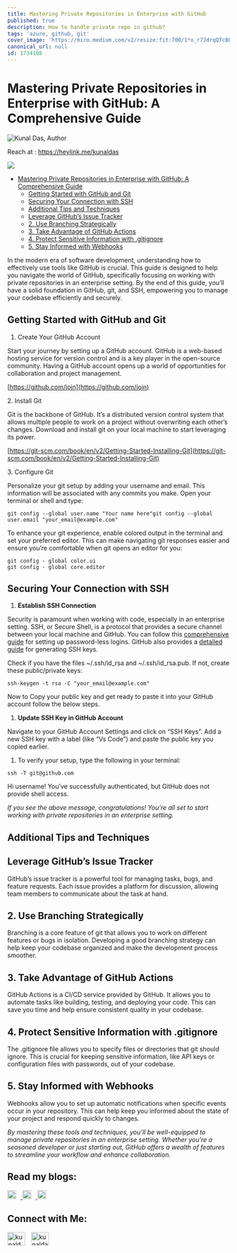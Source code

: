 ```yaml
---
title: Mastering Private Repositories in Enterprise with GitHub
published: true
description: How to handle private repo in github?
tags: 'azure, github, git'
cover_image: 'https://miro.medium.com/v2/resize:fit:700/1*o_r7JdrqQTcB0kkb3AF1UA.jpeg'
canonical_url: null
id: 1734108
---
```



# Mastering Private Repositories in Enterprise with GitHub: A Comprehensive Guide

![Kunal Das, Author](https://miro.medium.com/v2/resize:fill:44:44/1*kfaefcgQPHrPsNobjuiiSg.jpeg)

Reach at : https://heylink.me/kunaldas



![](https://miro.medium.com/v2/resize:fit:700/1*o_r7JdrqQTcB0kkb3AF1UA.jpeg)

- [Mastering Private Repositories in Enterprise with GitHub: A Comprehensive Guide](#mastering-private-repositories-in-enterprise-with-github-a-comprehensive-guide)
  - [Getting Started with GitHub and Git](#getting-started-with-github-and-git)
  - [Securing Your Connection with SSH](#securing-your-connection-with-ssh)
  - [Additional Tips and Techniques](#additional-tips-and-techniques)
  - [Leverage GitHub’s Issue Tracker](#leverage-githubs-issue-tracker)
  - [2. Use Branching Strategically](#2-use-branching-strategically)
  - [3. Take Advantage of GitHub Actions](#3-take-advantage-of-github-actions)
  - [4. Protect Sensitive Information with .gitignore](#4-protect-sensitive-information-with-gitignore)
  - [5. Stay Informed with Webhooks](#5-stay-informed-with-webhooks)


In the modern era of software development, understanding how to effectively use tools like GitHub is crucial. This guide is designed to help you navigate the world of GitHub, specifically focusing on working with private repositories in an enterprise setting. By the end of this guide, you’ll have a solid foundation in GitHub, git, and SSH, empowering you to manage your codebase efficiently and securely.

## Getting Started with GitHub and Git

1.  Create Your GitHub Account

Start your journey by setting up a GitHub account. GitHub is a web-based hosting service for version control and is a key player in the open-source community. Having a GitHub account opens up a world of opportunities for collaboration and project management.

[https://github.com/join](https://github.com/join)

2\. Install Git

Git is the backbone of GitHub. It’s a distributed version control system that allows multiple people to work on a project without overwriting each other’s changes. Download and install git on your local machine to start leveraging its power.

[https://git-scm.com/book/en/v2/Getting-Started-Installing-Git](https://git-scm.com/book/en/v2/Getting-Started-Installing-Git)

3\. Configure Git

Personalize your git setup by adding your username and email. This information will be associated with any commits you make. Open your terminal or shell and type:

```
git config --global user.name "Your name here"git config --global user.email "your_email@example.com"
```

To enhance your git experience, enable colored output in the terminal and set your preferred editor. This can make navigating git responses easier and ensure you’re comfortable when git opens an editor for you:

```
git config - global color.ui  
git config - global core.editor
```

## Securing Your Connection with SSH

1.  **Establish SSH Connection**

Security is paramount when working with code, especially in an enterprise setting. SSH, or Secure Shell, is a protocol that provides a secure channel between your local machine and GitHub. You can follow this [comprehensive guide](https://www.cyberithub.com/how-to-setup-passwordless-authentication-for-git-push-in-github/) for setting up password-less logins. GitHub also provides a [detailed guide](https://docs.github.com/en/authentication/connecting-to-github-with-ssh/generating-a-new-ssh-key-and-adding-it-to-the-ssh-agent) for generating SSH keys.

Check if you have the files ~/.ssh/id\_rsa and ~/.ssh/id\_rsa.pub. If not, create these public/private keys:

```
ssh-keygen -t rsa -C "your_email@example.com"
```

Now to Copy your public key and get ready to paste it into your GitHub account follow the below steps.

1.  **Update SSH Key in GitHub Account**

Navigate to your GitHub Account Settings and click on “SSH Keys”. Add a new SSH key with a label (like “Vs Code”) and paste the public key you copied earlier.

1.  To verify your setup, type the following in your terminal:

```
ssh -T git@github.com
```

Hi username! You’ve successfully authenticated, but GitHub does not provide shell access.

_If you see the above message, congratulations! You’re all set to start working with private repositories in an enterprise setting._

## Additional Tips and Techniques

## Leverage GitHub’s Issue Tracker

GitHub’s issue tracker is a powerful tool for managing tasks, bugs, and feature requests. Each issue provides a platform for discussion, allowing team members to communicate about the task at hand.

## 2\. Use Branching Strategically

Branching is a core feature of git that allows you to work on different features or bugs in isolation. Developing a good branching strategy can help keep your codebase organized and make the development process smoother.

## 3\. Take Advantage of GitHub Actions

GitHub Actions is a CI/CD service provided by GitHub. It allows you to automate tasks like building, testing, and deploying your code. This can save you time and help ensure consistent quality in your codebase.

## 4\. Protect Sensitive Information with .gitignore

The .gitignore file allows you to specify files or directories that git should ignore. This is crucial for keeping sensitive information, like API keys or configuration files with passwords, out of your codebase.

## 5\. Stay Informed with Webhooks

Webhooks allow you to set up automatic notifications when specific events occur in your repository. This can help keep you informed about the state of your project and respond quickly to changes.

_By mastering these tools and techniques, you’ll be well-equipped to manage private repositories in an enterprise setting. Whether you’re a seasoned developer or just starting out, GitHub offers a wealth of features to streamline your workflow and enhance collaboration._


## Read my blogs:

<a href="https://kunaldaskd.medium.com">
    <img src="https://i.imgur.com/TgYYM9w.png" alt="Medium Logo" height="20" style="margin-right: 10px;"/>
</a>
<a href="https://dev.to/kunaldas">
    <img src="https://i.imgur.com/bp3qHWb.png" alt="Dev.to Logo" height="20" style="margin-right: 10px;"/>
</a>
<a href="https://kunaldas.hashnode.dev">
    <img src="https://i.imgur.com/iwZwo2S.png" alt="Hashnode Logo" height="20"/>
</a>

## Connect with Me:

<p align="left">
<a href="https://twitter.com/kunald_official" target="blank"><img align="center" src="https://i.imgur.com/VaorXDP.png" alt="kunald_official" height="30" width="40" style="margin-right: 10px;"/></a>
<a href="https://linkedin.com/in/kunaldaskd" target="blank"><img align="center" src="https://i.imgur.com/ktIHVxm.png" alt="kunaldaskd" height="30" width="40"/></a>
</p>
